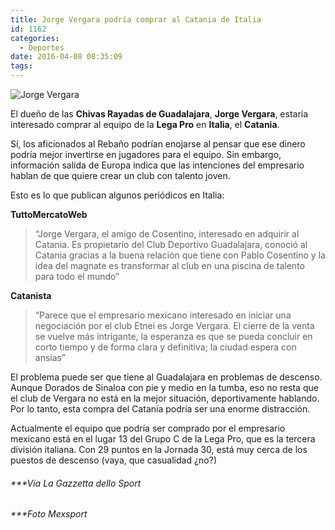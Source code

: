 ```yaml
---
title: Jorge Vergara podría comprar al Catania de Italia
id: 1162
categories:
  - Deportes
date: 2016-04-08 08:35:09
tags:
---
```


![Jorge Vergara](http://i2.wp.com/www.laredsemanario.com/wp-content/uploads/2016/04/jorge-vergara.jpg)

El dueño de las **Chivas Rayadas de Guadalajara**, **Jorge Vergara**, estaría interesado comprar al equipo de la **Lega Pro** en **Italia**, el **Catania**.

Sí, los aficionados al Rebaño podrían enojarse al pensar que ese dinero podría mejor invertirse en jugadores para el equipo. Sin embargo, información salida de Europa indica que las intenciones del empresario hablan de que quiere crear un club con talento joven.

Esto es lo que publican algunos periódicos en Italia:

**TuttoMercatoWeb**
> “Jorge Vergara, el amigo de Cosentino, interesado en adquirir al Catania. Es propietario del Club Deportivo Guadalajara, conoció al Catania gracias a la buena relación que tiene con Pablo Cosentino y la idea del magnate es transformar al club en una piscina de talento para todo el mundo”

**Catanista**
> “Parece que el empresario mexicano interesado en iniciar una negociación por el club Etnei es Jorge Vergara. El cierre de la venta se vuelve más intrigante, la esperanza es que se pueda concluir en corto tiempo y de forma clara y definitiva; la ciudad espera con ansias”

El problema puede ser que tiene al Guadalajara en problemas de descenso. Aunque Dorados de Sinaloa con pie y medio en la tumba, eso no resta que el club de Vergara no está en la mejor situación, deportivamente hablando. Por lo tanto, esta compra del Catania podría ser una enorme distracción.

Actualmente el equipo que podría ser comprado por el empresario mexicano está en el lugar 13 del Grupo C de la Lega Pro, que es la tercera división italiana. Con 29 puntos en la Jornada 30, está muy cerca de los puestos de descenso (vaya, que casualidad ¿no?)

###### ***Vía La Gazzetta dello Sport

###### ***Foto Mexsport

